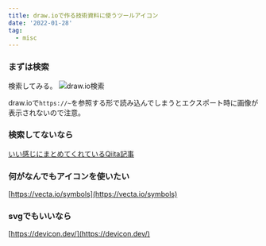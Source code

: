 ```yaml
---
title: draw.ioで作る技術資料に使うツールアイコン
date: '2022-01-28'
tag:
  - misc
---
```


### まずは検索
検索してみる。
![draw.io検索](https://i.gyazo.com/d68e020225a55e471084351f8512ad1c.png)

draw.ioで`https://~`を参照する形で読み込んでしまうとエクスポート時に画像が表示されないので注意。

### 検索してないなら
[いい感じにまとめてくれているQiita記事](https://qiita.com/tkit/items/932316c5f5f7b162b61e)


### 何がなんでもアイコンを使いたい
[https://vecta.io/symbols](https://vecta.io/symbols)

### svgでもいいなら
[https://devicon.dev/](https://devicon.dev/)
